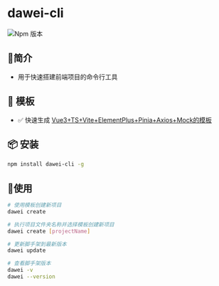 #  dawei-cli
![Npm 版本](https://img.shields.io/badge/dawei-cli_v0.0.1-green)

## 📖简介
- 用于快速搭建前端项目的命令行工具

## 📕 模板
-  ✅ 快速生成 [Vue3+TS+Vite+ElementPlus+Pinia+Axios+Mock的模板](https://gitee.com/sohucw/admin-pro)

## 📦 安装

```bash
npm install dawei-cli -g
```
## 🚩使用

```bash
# 使用模板创建新项目
dawei create 

# 执行项目文件夹名称并选择模板创建新项目
dawei create [projectName]

# 更新脚手架到最新版本
dawei update

# 查看脚手架版本
dawei -v
dawei --version

```

